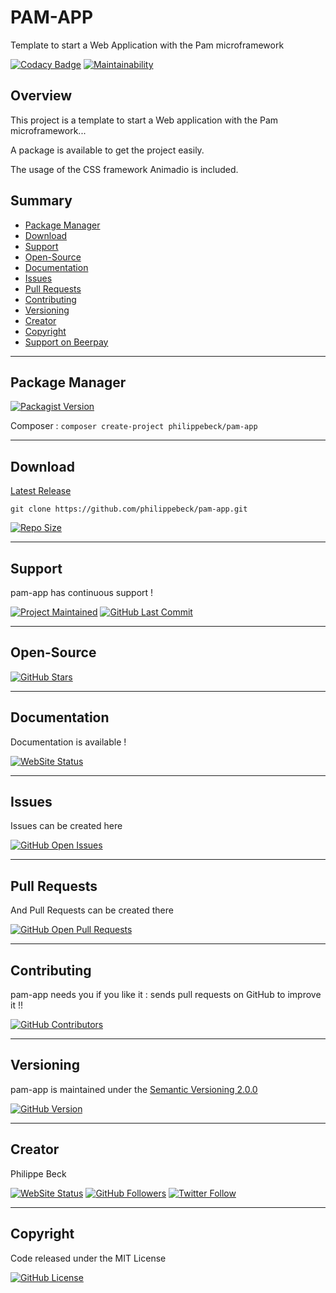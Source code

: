 # PAM-APP

Template to start a Web Application with the Pam microframework

[![Codacy Badge](https://api.codacy.com/project/badge/Grade/96fb7a439d4f49b987958a5c58bccb39)](https://www.codacy.com/manual/philippebeck/pam-app?utm_source=github.com&amp;utm_medium=referral&amp;utm_content=philippebeck/pam-app&amp;utm_campaign=Badge_Grade)
[![Maintainability](https://api.codeclimate.com/v1/badges/124cd6d0384a7bc68ebb/maintainability)](https://codeclimate.com/github/philippebeck/pam-app/maintainability)

## Overview

This project is a template to start a Web application with the Pam microframework...

A package is available to get the project easily.

The usage of the CSS framework Animadio is included.

## Summary

-   [Package Manager](#package-manager)  
-   [Download](#download)  
-   [Support](#support)  
-   [Open-Source](#open-source)  
-   [Documentation](#documentation)  
-   [Issues](#issues)  
-   [Pull Requests](#pull-requests)  
-   [Contributing](#contributing)  
-   [Versioning](#versioning)  
-   [Creator](#creator)  
-   [Copyright](#copyright)  
-   [Support on Beerpay](#support-on-beerpay)  

---

## Package Manager

[![Packagist Version](https://img.shields.io/packagist/v/philippebeck/pam-app.svg?label=Packagist)](https://packagist.org/packages/philippebeck/pam-app)

Composer : `composer create-project philippebeck/pam-app`  

---

## Download

[Latest Release](https://github.com/philippebeck/pam-app/releases)  

`git clone https://github.com/philippebeck/pam-app.git`  
  
[![Repo Size](https://img.shields.io/github/repo-size/philippebeck/pam-app.svg?label=Repo+Size)](https://github.com/philippebeck/pam-app/tree/master)

---

## Support

pam-app has continuous support !

[![Project Maintained](https://img.shields.io/maintenance/yes/2020.svg?label=Maintained)](https://github.com/philippebeck/pam-app)
[![GitHub Last Commit](https://img.shields.io/github/last-commit/philippebeck/pam-app.svg?label=Last+Commit)](https://github.com/philippebeck/pam-app/commits/master)

---

## Open-Source

[![GitHub Stars](https://img.shields.io/github/stars/philippebeck/pam-app.svg?label=GitHub+:+pam-app+|+Stars)](https://github.com/philippebeck/pam-app)

---

## Documentation

Documentation is available !

[![WebSite Status](https://img.shields.io/website-up-down-green-red/https/github.com/philippebeck/pam/wiki.svg?label=Documentation)](https://github.com/philippebeck/pam/wiki)

---

## Issues

Issues can be created here

[![GitHub Open Issues](https://img.shields.io/github/issues/philippebeck/pam-app.svg?label=Issues)](https://github.com/philippebeck/pam-app/issues)

---

## Pull Requests

And Pull Requests can be created there

[![GitHub Open Pull Requests](https://img.shields.io/github/issues-pr/philippebeck/pam-app.svg?label=Pull+Requests)](https://github.com/philippebeck/pam-app/pulls)

---

## Contributing

pam-app needs you if you like it : sends pull requests on GitHub to improve it !!

[![GitHub Contributors](https://img.shields.io/github/contributors/philippebeck/pam-app.svg?label=Contributors)](https://github.com/philippebeck/pam-app/graphs/contributors)

---

## Versioning

pam-app is maintained under the [Semantic Versioning 2.0.0](https://semver.org)

[![GitHub Version](https://img.shields.io/github/tag/philippebeck/pam-app.svg?label=Version)](https://github.com/philippebeck/pam-app/blob/master/composer.json)

---

## Creator

Philippe Beck

[![WebSite Status](https://img.shields.io/website-up-down-green-red/https/philippebeck.net.svg?label=https://philippebeck.net)](https://philippebeck.net)
[![GitHub Followers](https://img.shields.io/github/followers/philippebeck.svg?label=GitHub+:+philippebeck+|+Followers)](https://github.com/philippebeck)
[![Twitter Follow](https://badgen.net/twitter/follow/philippepjbeck)](https://twitter.com/philippepjbeck)

---

## Copyright

Code released under the MIT License

[![GitHub License](https://img.shields.io/github/license/philippebeck/pam-app.svg?label=License)](https://github.com/philippebeck/pam-app/blob/master/LICENSE)
